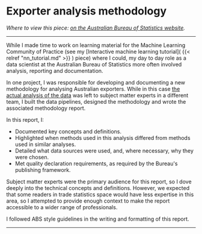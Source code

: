 # Exporter analysis methodology 

*Where to view this piece: [on the Australian Bureau of Statistics website](https://www.abs.gov.au/methodologies/characteristics-australian-exporters-methodology/2019-20).*

---

While I made time to work on learning material for the Machine Learning Community of Practice (see my [Interactive machine learning tutorial]( {{< relref "nn_tutorial.md" >}} ) piece) where I could, my day to day role as a data scientist at the Australian Bureau of Statistics more often involved analysis, reporting and documentation.

In one project, I was responsible for developing and documenting a new methodology for analysing Australian exporters. While in this case [the actual analysis of the data](https://www.abs.gov.au/statistics/economy/international-trade/characteristics-australian-exporters/latest-release) was left to subject matter experts in a different team, I built the data pipelines, designed the methodology and wrote the associated methodology report. 

In this report, I:

- Documented key concepts and definitions.
- Highlighted when methods used in this analysis differed from methods used in similar analyses.
- Detailed what data sources were used, and, where necessary, why they were chosen. 
- Met quality declaration requirements, as required by the Bureau's publishing framework.

Subject matter experts were the primary audience for this report, so I dove deeply into the technical concepts and definitions. However, we expected that some readers in trade statistics space would have less expertise in this area, so I attempted to provide enough context to make the report accessible to a wider range of professionals.

I followed ABS style guidelines in the writing and formatting of this report.

---
